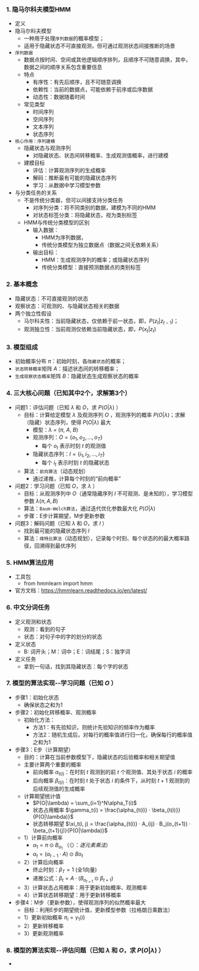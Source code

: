 ### 1. 隐马尔科夫模型HMM
- 定义
- 隐马尔科夫模型
  - 一种用于处理`序列数据`的概率模型；
  - 适用于隐藏状态不可直接观测，但可通过观测状态间接推断的场景
- `序列数据`
  - 数据点按时间、空间或其他逻辑顺序排列，且顺序不可随意调换，其中，数据之间的顺序关系包含重要信息
  - 特点
    - 有序性：有先后顺序，且不可随意调换
    - 依赖性：当前的数据点，可能依赖于前序或后序数据
    - 动态性：数据随着时间
  - 常见类型
    - 时间序列
    - 空间序列
    - 文本序列
    - 状态序列
- `核心作用：序列建模`
  - 隐藏状态与观测序列
    - 对隐藏状态、状态间转移概率、生成观测值概率，进行建模
  - 建模目标
    - 评估：计算观测序列的生成概率
    - 解码：推断最有可能的隐藏状态序列
    - 学习：从数据中学习模型参数
- 与分类任务的关系
  - 不是传统分类器，但可以间接支持分类任务
    - 对序列分类：将不同类别的数据，建模为不同的HMM
    - 对状态标签分类：将隐藏状态，视为类别标签
  - HMM与传统分类模型的区别
    - 输入数据：
      - HMM为序列数据，
      - 传统分类模型为独立数据点（数据之间无依赖关系）
    - 输出目标：
      - HMM：生成观测序列的概率；或隐藏状态序列
      - 传统分类模型：直接预测数据点的类别标签

### 2. 基本概念
- 隐藏状态：不可直接观测的状态
- 观察状态：可观测的、与隐藏状态相关的数据
- 两个独立性假设
  - 马尔科夫性：当前隐藏状态，仅依赖于前一状态，即，$P(z_t|z_{t-1})$；
  - 观测独立性：当前观测仅依赖当前隐藏状态，即，$P(x_t|z_t)$

### 3. 模型组成
- 初始概率分布 $π$：初始时刻，各`隐藏状态`的概率；
- `状态转移概率`矩阵 $A$：描述状态间的转移概率；
- `生成观察状态概率`矩阵 $B$：隐藏状态生成观察状态的概率

### 4. 三大核心问题（已知其中2个，求解第3个）
- 问题1：评估问题（已知 $\lambda$ 和 $O$，求 $P(O|\lambda)$ ）
  - 目标：计算给定模型 $\lambda$ 及观测序列 $O$ ，观测序列的概率 $P(O|\lambda)$；求解（隐藏）状态序列，使得 $P(O|\lambda)$ 最大
    - 模型：$\lambda$ = ($\pi$, $A$, $B$)
    - 观测序列：$O = \{o_1, o_2, ..., o_T\}$
      - 每个 $o_t$ 表示时刻 $t$ 的观测值
    - 隐藏状态序列：$I = \{i_1, i_2, ..., i_T\}$
      - 每个 $i_t$ 表示时刻 $t$ 的隐藏状态
  - 算法：`前向算法`（动态规划）
    - 通过递推，计算每个时刻的“前向概率”
- 问题2：学习问题（已知 $O$，求 $\lambda$ ）
  - 目标：从观测序列中 $O$（通常隐藏序列 $I$ 不可观测、是未知的），学习模型参数 $\lambda(\pi, A, B)$
  - 算法：`Baum-Welch算法`，通过迭代优化参数最大化 $P(O|\lambda)$
  - 步骤：E步计算期望，M步更新参数
- 问题3：解码问题（已知 $\lambda$ 和 $O$，求 $I$ ）
  - 找到最可能的隐藏状态序列 $I$
  - 算法：`维特比算法`（动态规划），记录每个时刻、每个状态的的最大概率路径，回溯得到最优序列

### 5. HMM算法应用
- 工具包
  - from hmmlearn import hmm
- 官方文档：https://hmmlearn.readthedocs.io/en/latest/

### 6. 中文分词任务
- 定义观测和状态
  - 观测：看到的句子
  - 状态：对句子中的字的划分的状态
- 定义状态
  - B: 词开头；M：词中；E：词结尾；S：独字词
- 定义任务
  - 拿到一句话，找到其隐藏状态：每个字的状态

### 7. 模型的算法实现--学习问题（已知 $O$ ）
- 步骤1：初始化状态
  - 确保状态之和为1
- 步骤2：初始化转移概率、观测概率
  - 初始化方法：
    - 方法1：有先验知识，则统计先验知识的频率作为概率
    - 方法2：随机生成后，对每行的概率值进行归一化，确保每行的概率值之和为1
- 步骤3：E步（计算期望）
  - 目的：计算在当前参数模型下，隐藏状态的后验概率和相关期望值
  - 主要计算两个重要的概率
    - 前向概率 $\alpha_{t(i)}$：在时刻 $t$ 观测到的前 $t$ 个观测值、其处于状态 $i$ 的概率
    - 后向概率 $\beta_{t(i)}$：在时刻 $t$ 处于状态 $i$ 的条件下，从时刻 $t+1$ 观测到的后续观测值的生成概率
  - 计算期望统计值
    - $P(O|\lambda) = \sum_{i=1}^N\alpha_T(i)$
    - 状态占用概率 $\gamma_t(i) = \frac{\alpha_{t(i)} · \beta_{t(i)}}{P(O|\lambda)}$
    - 状态转移期望 $\xi_t(i, j) = \frac{\alpha_{t(i)} · A_{ij} · B_j(o_{t+1}) · \beta_{t+1}(j)}{P(O|\lambda)}$
  - 1）计算前向概率
    - $\alpha_1 = \pi \odot B_{o_1}$ （$\odot：逐元素乘法$）
    - $\alpha_t = (\alpha_{t-1} \cdot A) \odot B{o_t}$
  - 2）计算后向概率
    - 终止时刻：$\beta_T = 1$ (全1向量)
    - 递推公式：$\beta_t = A \cdot (B_{o_{t+1}} \odot \beta_{t+1})$
  - 3）计算状态占用概率：用于更新初始概率、观测概率
  - 4）计算状态转移期望：用于更新转移概率
- 步骤4：M步（更新参数），使得观测序列的似然概率最大
  - 目标：利用E步的期望统计值，更新模型参数（拉格朗日乘数法）
  - 1）更新初始概率 $\pi_i = \gamma_1(i)$
  - 2）更新转移概率
  - 3）更新观测概率

### 8. 模型的算法实现--评估问题（已知 $\lambda$ 和 $O$，求 $P(O|\lambda)$ ）
- 
